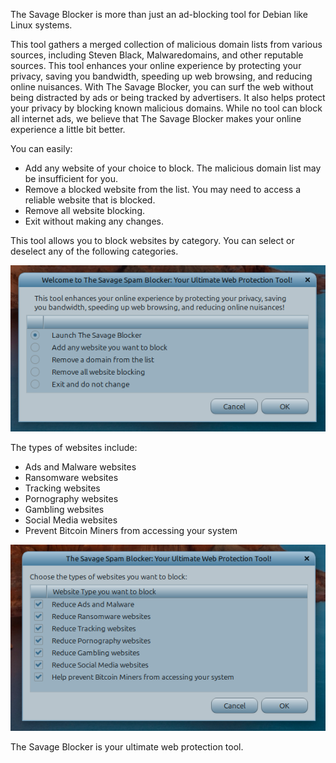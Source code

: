 The Savage Blocker is more than just an ad-blocking tool for Debian like Linux systems.
 
This tool gathers a merged collection of malicious domain lists from various sources,
including Steven Black, Malwaredomains, and other reputable sources. This tool
enhances your online experience by protecting your privacy, saving you bandwidth,
speeding up web browsing, and reducing online nuisances. With The Savage Blocker,
you can surf the web without being distracted by ads or being tracked by advertisers.
It also helps protect your privacy by blocking known malicious domains. While no tool
can block all internet ads, we believe that The Savage Blocker makes your online experience
a little bit better. 

You can easily:

- Add any website of your choice to block. The malicious domain list may be insufficient for you.
- Remove a blocked website from the list. You may need to access a reliable website that is blocked.
- Remove all website blocking.
- Exit without making any changes.

This tool allows you to block websites by category. You can select or deselect any of the
following categories.

![Menu 1](https://raw.githubusercontent.com/100savage/Savage-Blocker/main/images/menu1.png)

The types of websites include:

- Ads and Malware websites
- Ransomware websites
- Tracking websites
- Pornography websites
- Gambling websites
- Social Media websites
- Prevent Bitcoin Miners from accessing your system

![Menu 2](https://raw.githubusercontent.com/100savage/Savage-Blocker/main/images/menu2.png)

The Savage Blocker is your ultimate web protection tool.

